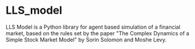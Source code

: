 # LLS_model

LLS Model is a Python library for agent based simulation of a financial market, based on the rules set by the paper "The Complex Dynamics of a Simple Stock Market Model" by Sorin Solomon and Moshe Levy.
